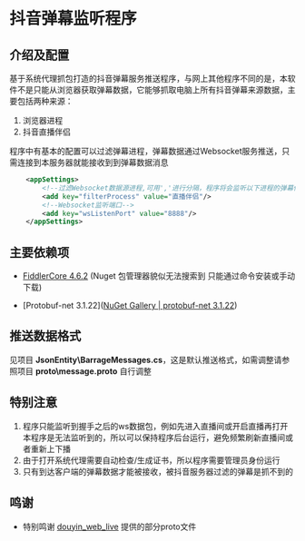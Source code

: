 # 抖音弹幕监听程序

## 介绍及配置

基于系统代理抓包打造的抖音弹幕服务推送程序，与网上其他程序不同的是，本软件不是只能从浏览器获取弹幕数据，它能够抓取电脑上所有抖音弹幕来源数据，主要包括两种来源：

1. 浏览器进程
2. 抖音直播伴侣

程序中有基本的配置可以过滤弹幕进程，弹幕数据通过Websocket服务推送，只需连接到本服务器就能接收到到弹幕数据消息

``` xml
	<appSettings>
		<!--过滤Websocket数据源进程,可用','进行分隔，程序将会监听以下进程的弹幕信息-->
		<add key="filterProcess" value="直播伴侣"/>
		<!--Websocket监听端口-->
		<add key="wsListenPort" value="8888"/>
	</appSettings>
```

## 主要依赖项

+ [FiddlerCore 4.6.2](https://www.nuget.org/packages/fiddlercore/)  (Nuget 包管理器貌似无法搜索到 只能通过命令安装或手动下载)

+ [Protobuf-net 3.1.22]([NuGet Gallery | protobuf-net 3.1.22](https://www.nuget.org/packages/protobuf-net/))

## 推送数据格式

见项目 **JsonEntity\BarrageMessages.cs**，这是默认推送格式，如需调整请参照项目 **proto\message.proto** 自行调整

## 特别注意

1. 程序只能监听到握手之后的ws数据包，例如先进入直播间或开启直播再打开本程序是无法监听到的，所以可以保持程序后台运行，避免频繁刷新直播间或者重新上下播
2. 由于打开系统代理需要自动检查/生成证书，所以程序需要管理员身份运行
3. 只有到达客户端的弹幕数据才能被接收，被抖音服务器过滤的弹幕是抓不到的

## 鸣谢

+ 特别鸣谢 [douyin_web_live](https://github.com/gll19920817/douyin_web_live) 提供的部分proto文件
